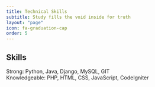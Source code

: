 ```yaml
---
title: Technical Skills
subtitle: Study fills the void inside for truth
layout: "page"
icon: fa-graduation-cap
order: 5
---
```


<h2>Skills</h2>

<p>
Strong: Python, Java, Django, MySQL, GIT
<br>
Knowledgeable: PHP, HTML, CSS, JavaScript, CodeIgniter
</p>